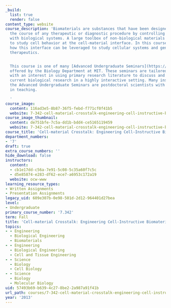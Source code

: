 ```yaml
---
_build:
  list: true
  render: false
content_type: website
course_description: 'Biomaterials are substances that have been designed to direct
  the course of any therapeutic or diagnostic procedure by controlling interactions
  with biological systems. A large toolbox of non-biological materials has been engineered
  to study cell behavior at the cell-material interface. In this course, we will examine
  how this interface can be leveraged to study cellular systems and generate novel
  therapeutics.


  This course is one of many [Advanced Undergraduate Seminars](https://biology.mit.edu/undergraduate/course_listings/advanced_undergraduate_seminars)
  offered by the Biology Department at MIT. These seminars are tailored for students
  with an interest in using primary research literature to discuss and learn about
  current biological research in a highly interactive setting. Many instructors of
  the Advanced Undergraduate Seminars are postdoctoral scientists with a strong interest
  in teaching.

  '
course_image:
  content: 116ad3e5-8b87-36f5-febd-f771cf0f41b5
  website: 7-342-cell-material-crosstalk-engineering-cell-instructive-biomaterials-fall-2013
course_image_thumbnail:
  content: de751bfe-7c5a-dd1b-bdd4-ce5165119459
  website: 7-342-cell-material-crosstalk-engineering-cell-instructive-biomaterials-fall-2013
course_title: 'Cell-material Crosstalk: Engineering Cell-Instructive Biomaterials'
department_numbers:
- '7'
draft: true
extra_course_numbers: ''
hide_download: false
instructors:
  content:
  - cb1e17dd-c56a-7e91-5c08-5c35a60f7c5c
  - d5e85874-e283-df62-ece7-a6953c172a19
  website: ocw-www
learning_resource_types:
- Written Assignments
- Presentation Assignments
legacy_uid: 609e307b-0e98-501d-2d12-964401d27bea
level:
- Undergraduate
primary_course_number: '7.342'
term: Fall
title: 'Cell-material Crosstalk: Engineering Cell-Instructive Biomaterials'
topics:
- - Engineering
  - Biological Engineering
  - Biomaterials
- - Engineering
  - Biological Engineering
  - Cell and Tissue Engineering
- - Science
  - Biology
  - Cell Biology
- - Science
  - Biology
  - Molecular Biology
uid: 57493b69-b639-4c27-8be2-2a987a91f41b
url_path: courses/7-342-cell-material-crosstalk-engineering-cell-instructive-biomaterials-fall-2013
year: '2013'
---
```

